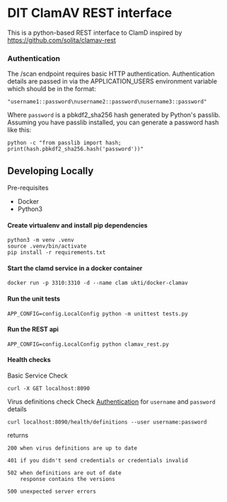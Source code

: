 # DIT ClamAV REST interface

This is a python-based REST interface to ClamD inspired by https://github.com/solita/clamav-rest

### Authentication

The /scan endpoint requires basic HTTP authentication.  Authentication details are passed in via the APPLICATION_USERS environment variable which should be in the format:

    "username1::password\nusername2::password\nusername3::password"

Where `password` is a pbkdf2_sha256 hash generated by Python's passlib.  Assuming you have passlib installed, you can generate a password hash like this:

    python -c "from passlib import hash; print(hash.pbkdf2_sha256.hash('password'))"

## Developing Locally

Pre-requisites

- Docker
- Python3

#### Create virtualenv and install pip dependencies
    
    python3 -m venv .venv
    source .venv/bin/activate
    pip install -r requirements.txt

#### Start the clamd service in a docker container

    docker run -p 3310:3310 -d --name clam ukti/docker-clamav

#### Run the unit tests

    APP_CONFIG=config.LocalConfig python -m unittest tests.py

#### Run the REST api

    APP_CONFIG=config.LocalConfig python clamav_rest.py

#### Health checks

Basic Service Check

    curl -X GET localhost:8090


Virus definitions check
Check [Authentication](###Authentication) for `username` and `password` details


    curl localhost:8090/health/definitions --user username:password


returns

    200 when virus definitions are up to date

    401 if you didn't send credentials or credentials invalid

    502 when definitions are out of date
        response contains the versions

    500 unexpected server errors

